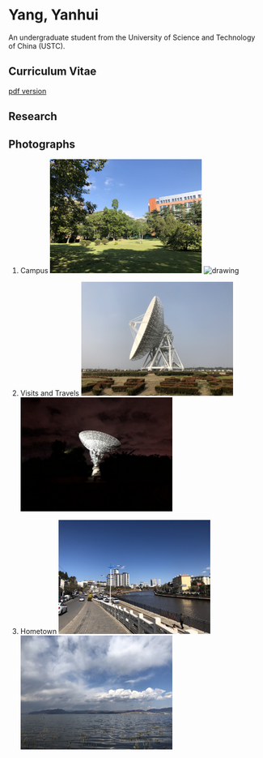 # Yang, Yanhui

An undergraduate student from the University of Science and Technology of China (USTC).

## Curriculum Vitae

[pdf version](/Curriculum_Vitae.pdf)

## Research

## Photographs

1. Campus
<img src="photographs/Campus/34BF86D0-1E14-4460-9379-978E71F302F6.JPG" alt="drawing" width="300"/> <img src="photographs/Campus/6D5B3098-1340-4F1F-BDA1-BDD744CB9842.JPG" alt="drawing" width="300"/>

2. Visits and Travels
<img src="photographs/Travels/IMG_5574.JPG" alt="drawing" width="300"/> <img src="photographs/Travels/IMG_3872.JPG" alt="drawing" width="300"/>

3. Hometown
<img src="photographs/Hometown/IMG_5593.JPG" alt="drawing" width="300"/> <img src="photographs/Hometown/IMG_5609.JPG" alt="drawing" width="300"/>



